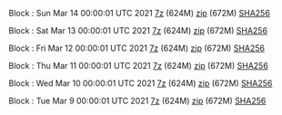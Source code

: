 Block : Sun Mar 14 00:00:01 UTC 2021 [7z](https://transfer.sh/wBdxo/bootstrap.dat.20210314.7z) (624M) [zip](https://transfer.sh/gQpbH/bootstrap.dat.20210314.zip) (672M) [SHA256](https://transfer.sh/13rCwb/sha256.txt)

Block : Sat Mar 13 00:00:01 UTC 2021 [7z](https://transfer.sh/SL09U/bootstrap.dat.20210313.7z) (624M) [zip](https://transfer.sh/D1cwx/bootstrap.dat.20210313.zip) (672M) [SHA256](https://transfer.sh/REcz1/sha256.txt)

Block : Fri Mar 12 00:00:01 UTC 2021 [7z](https://transfer.sh/6bkYz/bootstrap.dat.20210312.7z) (624M) [zip](https://transfer.sh/ao0zV/bootstrap.dat.20210312.zip) (672M) [SHA256](https://transfer.sh/VxWNG/sha256.txt)

Block : Thu Mar 11 00:00:01 UTC 2021 [7z](https://transfer.sh/G7ZGU/bootstrap.dat.20210311.7z) (624M) [zip](https://transfer.sh/20oow/bootstrap.dat.20210311.zip) (672M) [SHA256](https://transfer.sh/lDSvl/sha256.txt)

Block : Wed Mar 10 00:00:01 UTC 2021 [7z](https://transfer.sh/G8iWt/bootstrap.dat.20210310.7z) (624M) [zip](https://transfer.sh/uTxN3/bootstrap.dat.20210310.zip) (672M) [SHA256](https://transfer.sh/KUXGx/sha256.txt)

Block : Tue Mar  9 00:00:01 UTC 2021 [7z](https://transfer.sh/7SCHb/bootstrap.dat.20210309.7z) (624M) [zip](https://transfer.sh/IdEH6/bootstrap.dat.20210309.zip) (672M) [SHA256](https://transfer.sh/hevrp/sha256.txt)
